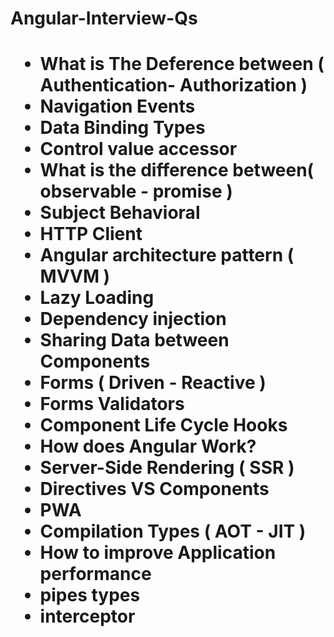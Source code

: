 <h1 > Angular-Interview-Qs <h1/>

-	What is The Deference between ( Authentication- Authorization )
-	Navigation Events
-	Data Binding Types
-	Control value accessor
-	What is the difference between( observable - promise )
-	Subject Behavioral
-	HTTP Client
-	Angular architecture pattern ( MVVM )
-	Lazy Loading
-	Dependency injection
-	Sharing Data between Components
-	Forms ( Driven - Reactive )
-	Forms Validators
-	Component Life Cycle Hooks
-	How does Angular Work?
-	Server-Side Rendering ( SSR )
-	Directives VS Components
-	PWA
-	Compilation Types ( AOT - JIT )
-	How to improve Application performance
-	pipes types
-	interceptor
